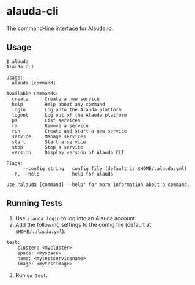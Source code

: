 # alauda-cli
The command-line interface for Alauda.io.

## Usage
```
$ alauda
Alauda CLI

Usage:
  alauda [command]

Available Commands:
  create      Create a new service
  help        Help about any command
  login       Log onto the Alauda platform
  logout      Log out of the Alauda platform
  ps          List services
  rm          Remove a service
  run         Create and start a new service
  service     Manage services
  start       Start a service
  stop        Stop a service
  version     Display version of Alauda CLI

Flags:
      --config string   config file (default is $HOME/.alauda.yml)
  -h, --help            help for alauda

Use "alauda [command] --help" for more information about a command.
```

## Running Tests
1. Use `alauda login` to log into an Alauda account.
2. Add the following settings to the config file (default at `$HOME/.alauda.yml`):
```
test:
    cluster: <mycluster>
    space: <myspace>
    name: <mytestservicename>
    image: <mytestimage>
```
3. Run `go test`.